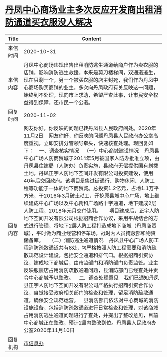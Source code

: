 # <a href="http://www.shangluo.gov.cn/zmhd/ldxxxx.jsp?urltype=leadermail.LeaderMailContentUrl&wbtreeid=1112&leadermailid=6582">丹凤中心商场业主多次反应开发商出租消防通道买衣服没人解决</a>
| Title |                                                                                                                                                                                                                                                                                                                                                                                                   Content                                                                                                                                                                                                                                                                                                                                                                                                   |
|:-----:|-------------------------------------------------------------------------------------------------------------------------------------------------------------------------------------------------------------------------------------------------------------------------------------------------------------------------------------------------------------------------------------------------------------------------------------------------------------------------------------------------------------------------------------------------------------------------------------------------------------------------------------------------------------------------------------------------------------------------------------------------------------------------------------------------------------|
| 来信时间  | 2020-10-31                                                                                                                                                                                                                                                                                                                                                                                                                                                                                                                                                                                                                                                                                                                                                                                                  |
| 来信内容  | 丹凤中心商场违规出售出租消防逃生通道给商户作为卖衣服的店铺，影响消防逃生救援，本来是剪刀楼梯间，双通道逃生，现在只剩一个，另一个被买衣服的店主封死，我们作为丹凤中心商场购买商铺的业主，多次向丹凤政府有关反映这一问题，始终到不处理，现向市上求助，希望严查此事，让市民安全权益得到保障，还市民一个公道。                                                                                                                                                                                                                                                                                                                                                                                                                                                                                                                                                                                                                                                       |
| 回复时间  | 2020-11-02                                                                                                                                                                                                                                                                                                                                                                                                                                                                                                                                                                                                                                                                                                                                                                                                  |
| 回复内容  | 网友你好，你反映的问题已转丹凤县人民政府阅处。2020年11月2日    网友你好，你反映的问题丹凤县人民政府办公室高度重视，立即安排分管领导牵头，快速核查处理。现回复如下：    一、调查核实情况    （一）中心商城建设情况    丹凤县中心广场人防商贸城于2014年5月被国家人防办批准立项，由丹凤县住建局（人防办）负责实施，县政府无偿提供国有划拨土地，丹凤正宇人防地下空间开发有限公司投资建设，使用40年后交回政府。该项目是集过街通行、购物休闲、人防工程等功能于一体的地下商贸城。总投资1.2亿元，占地1.1万平方米，于2016年3月破土动工，开挖原县城中心广场，地上继续建成中心广场以及中心街和广场路十字通道，地下建成2层人防工程，2018年元月交付使用。      项目建成后，正宇人防地下空间开发有限公司根据招商合作协议，采用平战结合的方式进行管理，将地下2层人防工程打造成地下商城（丹凤商贸城），平时做为商业经营和停车场，战时为人员掩蔽部和物资储备库。    （二）消防逃生通道情况    丹凤县中心广场人防工程消防疏散通道共有8处，均严格按照人防工程需要和消防疏散规范设计建设，包括安全通道和排气口。根据招商引资协议，建成地下商城后，由市监部门和消防部门负责监管。业主反映服装店占用消防疏散通道问题，县消防部门已经查处并责令中心商城予以整改。    二、调查处理意见    我们已通知丹凤县正宇人防地下空间开发有限公司严格执行招商引资合作协议，自觉接受政府相关部门的检查和管理，留足消防疏散通道，确保安全规范运营。    县消防部门依法对中心商城的消防设施设备，包括消防疏散通道进行日常检查和管理，对该商城占用消防逃生通道问题进行了查处，并提出了整改意见，目前中心商城正在整改，预计2周内整改到位。丹凤县人民政府办公室2020年11月10日 |
| 回复机构  | <a href="../../categories/agencies/市信息办.md">市信息办</a>                                                                                                                                                                                                                                                                                                                                                                                                                                                                                                                                                                                                                                                                                                                                                        |